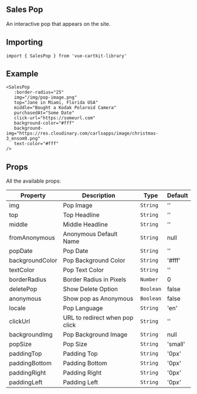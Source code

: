 ## Sales Pop
An interactive pop that appears on the site.

## Importing
    import { SalesPop } from 'vue-cartkit-library'

## Example
    <SalesPop                
       :border-radius="25"
       img="/img/pop-image.png"
       top="Jane in Miami, Florida USA"
       middle="Bought a Kodak Polaroid Camera"
       purchasedAt="Some Date"
       click-url="https://someurl.com"
       background-color="#fff"
       background-img="https://res.cloudinary.com/carlsapps/image/christmas-3_ensom9.png"
       text-color="#fff"
    />

## Props
All the available props:

|Property          |Description                     |Type            |Default    |
|------------------|--------------------------------|----------------|-----------|
|img               |Pop Image                       | `String`       |''
|top               |Top Headline                    | `String`       |''
|middle            |Middle Headline                 | `String`       |''
|fromAnonymous     |Anonymous Default Name          | `String`       |null
|popDate           |Pop Date                        | `String`       |''
|backgroundColor   |Pop Background Color            | `String`       |'#fff'
|textColor         |Pop Text Color                  | `String`       |''
|borderRadius      |Border Radius in Pixels         | `Number`       |0
|deletePop         |Show Delete Option              | `Boolean`      |false
|anonymous         |Show pop as Anonymous           | `Boolean`      |false
|locale            |Pop Language                    | `String`       |'en'
|clickUrl          |URL to redirect when pop click  | `String`       |''
|backgroundImg     |Pop Background Image            | `String`       |null
|popSize           |Pop Size                        | `String`       |'small'
|paddingTop        |Padding Top                     | `String`       |'0px'
|paddingBottom     |Padding Bottom                  | `String`       |'0px'
|paddingRight      |Padding Right                   | `String`       |'0px'
|paddingLeft       |Padding Left                    | `String`       |'0px'
